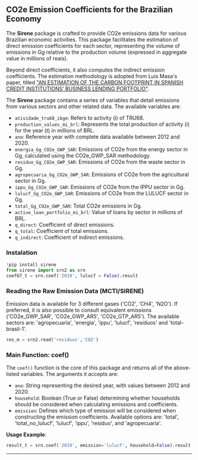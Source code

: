 ## CO2e Emission Coefficients for the Brazilian Economy

The **Sirene** package is crafted to provide CO2e emissions data for various Brazilian economic activities. This package facilitates the estimation of direct emission coefficients for each sector, representing the volume of emissions in Gg relative to the production volume (expressed in aggregate value in millions of reais).

Beyond direct coefficients, it also computes the indirect emission coefficients. The estimation methodology is adopted from Luis Masa's paper, titled ["AN ESTIMATION OF THE CARBON FOOTPRINT IN SPANISH CREDIT INSTITUTIONS’ BUSINESS LENDING PORTFOLIO"](https://repositorio.bde.es/bitstream/123456789/29610/4/do2220e.pdf).

The **Sirene** package contains a series of variables that detail emissions from various sectors and other related data. The available variables are:

- `atividade_tru68_ibge`: Refers to activity (i) of TRU68.
- `production_values_mi_brl`: Represents the total production of activity (i) for the year (t) in millions of BRL.
- `ano`: Reference year with complete data available between 2012 and 2020.
- `energia_Gg_CO2e_GWP_SAR`: Emissions of CO2e from the energy sector in Gg, calculated using the CO2e_GWP_SAR methodology.
- `residuo_Gg_CO2e_GWP_SAR`: Emissions of CO2e from the waste sector in Gg.
- `agropecuaria_Gg_CO2e_GWP_SAR`: Emissions of CO2e from the agricultural sector in Gg.
- `ippu_Gg_CO2e_GWP_SAR`: Emissions of CO2e from the IPPU sector in Gg.
- `lulucf_Gg_CO2e_GWP_SAR`: Emissions of CO2e from the LULUCF sector in Gg.
- `total_Gg_CO2e_GWP_SAR`: Total CO2e emissions in Gg.
- `active_loan_portfolio_mi_brl`: Value of loans by sector in millions of BRL.
- `q_direct`: Coefficient of direct emissions.
- `q_total`: Coefficient of total emissions.
- `q_indirect`: Coefficient of indirect emissions.


### Instalation

```python
!pip install sirene
from sirene import srn2 as srn
coef67_t = srn.coef('2019', lulucf = False).result
```

### Reading the Raw Emission Data (MCTI/SIRENE)

Emission data is available for 3 different gases ('CO2', 'CH4', 'N2O'). If preferred, it is also possible to consult equivalent emissions ('CO2e_GWP_SAR', 'CO2e_GWP_AR5', 'CO2e_GTP_AR5'). The available sectors are: 'agropecuaria', 'energia', 'ippu', 'lulucf', 'residuos' and 'total-brasil-1'.

```python
res_m = srn2.read('residuos','CO2')
```

### Main Function: coef()

The `coef()` function is the core of this package and returns all of the above-listed variables. The arguments it accepts are:

- `ano`: String representing the desired year, with values between 2012 and 2020.
- `household`: Boolean (True or False) determining whether households should be considered when calculating emissions and coefficients.
- `emission`: Defines which type of emission will be considered when constructing the emission coefficients. Available options are: 'total', 'total_no_lulucf', 'lulucf', 'ippu', 'residuo', and 'agropecuaria'.

**Usage Example**:

```python
result_t = srn.coef('2019', emission='lulucf', household=False).result
```

---


